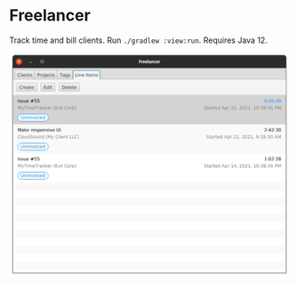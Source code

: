 # Freelancer

Track time and bill clients. Run `./gradlew :view:run`. Requires Java 12.

![Screenshot of line items](screenshot-1.png)
